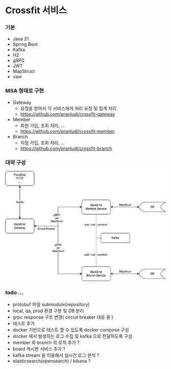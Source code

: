 # Crossfit 서비스

### 기본
- Java 21
- Spring Boot
- Kafka
- H2
- gRPC
- JWT
- MapStruct
- vavr

### MSA 형태로 구현
- Gateway
  - 요청을 받아서 각 서비스에게 처리 요청 및 집계 처리
  - https://github.com/pranludi/crossfit-gateway
- Member
  - 회원 가입, 조회 처리, ...
  - https://github.com/pranludi/crossfit-member
- Branch
  - 지점 가입, 조회 처리, ...
  - https://github.com/pranludi/crossfit-branch

### 대략 구성
![crossfit-service.png](docs/crossfit-service.png)

### todo ...
- protobuf 파일 submodule(repository)
- local, qa, prod 환경 구분 및 DB 분리
- grpc response 구조 변경( circuit breaker 대응 용 )
- 테스트 추가
- docker 기반으로 테스트 할 수 있도록 docker compose 구성
- docker 에서 발생하는 로그 수집 및 kafka 으로 전달하도록 구성 
- member 와 branch 의 로직 추가 ?
- board 게시판 서비스 추가 ?
- kafka stream 을 이용해서 실시간 로그 분석 ?
- elasticsearch(opensearch) / kibana ?

